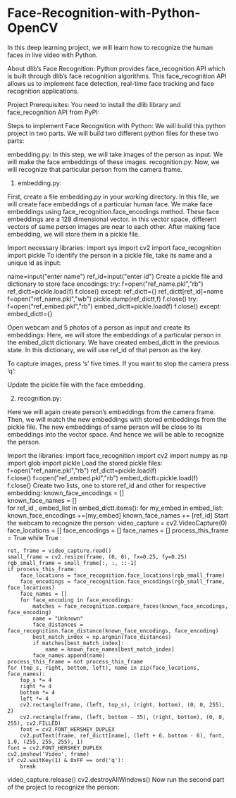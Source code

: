 # Face-Recognition-with-Python-OpenCV
In this deep learning project, we will learn how to recognize the human faces in live video with Python.

About dlib’s Face Recognition:
Python provides face_recognition API which is built through dlib’s face recognition algorithms. This face_recognition API allows us to implement face detection, real-time face tracking and face recognition applications.

Project Prerequisites:
You need to install the dlib library and face_recognition API from PyPI:

Steps to implement Face Recognition with Python:
We will build this python project in two parts. We will build two different python files for these two parts:

embedding.py: In this step, we will take images of the person as input. We will make the face embeddings of these images.
recognition.py: Now, we will recognize that particular person from the camera frame.

1. embedding.py:

First, create a file embedding.py in your working directory. In this file, we will create face embeddings of a particular human face. We make face embeddings using face_recognition.face_encodings method. These face embeddings are a 128 dimensional vector. In this vector space, different vectors of same person images are near to each other. After making face embedding, we will store them in a pickle file.

Import necessary libraries:
import sys
import cv2 
import face_recognition
import pickle
To identify the person in a pickle file, take its name and a unique id as input:

name=input("enter name")
ref_id=input("enter id")
Create a pickle file and dictionary to store face encodings:
try:
    f=open("ref_name.pkl","rb")
    ref_dictt=pickle.load(f)
    f.close()
except:
    ref_dictt={}
ref_dictt[ref_id]=name
f=open("ref_name.pkl","wb")
pickle.dump(ref_dictt,f)
f.close()
try:
    f=open("ref_embed.pkl","rb")
    embed_dictt=pickle.load(f)
    f.close()
except:
    embed_dictt={}
    
Open webcam and 5 photos of a person as input and create its embeddings:
Here, we will store the embeddings of a particular person in the embed_dictt dictionary. We have created embed_dictt in the previous state. In this dictionary, we will use ref_id of that person as the key.

To capture images, press ‘s’ five times. If you want to stop the camera press ‘q’:

Update the pickle file with the face embedding.

2. recognition.py:

Here we will again create person’s embeddings from the camera frame. Then, we will match the new embeddings with stored embeddings from the pickle file. The new embeddings of same person will be close to its embeddings into the vector space. And hence we will be able to recognize the person.

Import the libraries:
import face_recognition
import cv2
import numpy as np
import glob
import pickle
Load the stored pickle files:
f=open("ref_name.pkl","rb")
ref_dictt=pickle.load(f)        
f.close()
f=open("ref_embed.pkl","rb")
embed_dictt=pickle.load(f)      
f.close()
Create two lists, one to store ref_id and other for respective embedding:
known_face_encodings = []  
known_face_names = []  
for ref_id , embed_list in embed_dictt.items():
    for my_embed in embed_list:
        known_face_encodings +=[my_embed]
        known_face_names += [ref_id]
Start the webcam to recognize the person:
video_capture = cv2.VideoCapture(0)
face_locations = []
face_encodings = []
face_names = []
process_this_frame = True
while True  :
  
    ret, frame = video_capture.read()
    small_frame = cv2.resize(frame, (0, 0), fx=0.25, fy=0.25)
    rgb_small_frame = small_frame[:, :, ::-1]
    if process_this_frame:
        face_locations = face_recognition.face_locations(rgb_small_frame)
        face_encodings = face_recognition.face_encodings(rgb_small_frame, face_locations)
        face_names = []
        for face_encoding in face_encodings:
            matches = face_recognition.compare_faces(known_face_encodings, face_encoding)
            name = "Unknown"
            face_distances = face_recognition.face_distance(known_face_encodings, face_encoding)
            best_match_index = np.argmin(face_distances)
            if matches[best_match_index]:
                name = known_face_names[best_match_index]
            face_names.append(name)
    process_this_frame = not process_this_frame
    for (top_s, right, bottom, left), name in zip(face_locations, face_names):
        top_s *= 4
        right *= 4
        bottom *= 4
        left *= 4
        cv2.rectangle(frame, (left, top_s), (right, bottom), (0, 0, 255), 2)
        cv2.rectangle(frame, (left, bottom - 35), (right, bottom), (0, 0, 255), cv2.FILLED)
        font = cv2.FONT_HERSHEY_DUPLEX
        cv2.putText(frame, ref_dictt[name], (left + 6, bottom - 6), font, 1.0, (255, 255, 255), 1)
    font = cv2.FONT_HERSHEY_DUPLEX
    cv2.imshow('Video', frame)
    if cv2.waitKey(1) & 0xFF == ord('q'):
        break
video_capture.release()
cv2.destroyAllWindows()
Now run the second part of the project to recognize the person:
